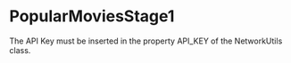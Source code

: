 # PopularMoviesStage1

The API Key must be inserted in the property API_KEY of the NetworkUtils class.
